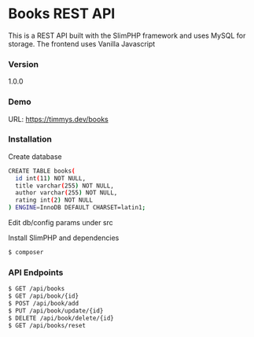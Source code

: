 # Books REST API

This is a REST API built with the SlimPHP framework and uses MySQL for storage.
The frontend uses Vanilla Javascript

### Version
1.0.0

### Demo

URL: https://timmys.dev/books

### Installation

Create database

``` sh
CREATE TABLE books(
  id int(11) NOT NULL,
  title varchar(255) NOT NULL,
  author varchar(255) NOT NULL,
  rating int(2) NOT NULL
) ENGINE=InnoDB DEFAULT CHARSET=latin1;
```

Edit db/config params under src

Install SlimPHP and dependencies

```sh
$ composer
```

### API Endpoints
```sh
$ GET /api/books
$ GET /api/book/{id}
$ POST /api/book/add
$ PUT /api/book/update/{id}
$ DELETE /api/book/delete/{id}
$ GET /api/books/reset
```